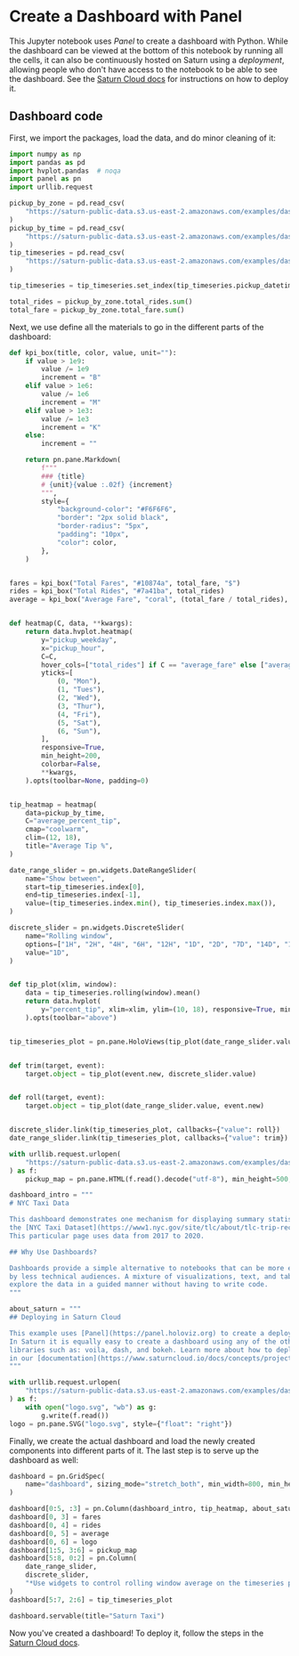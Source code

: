 # Create a Dashboard with Panel



This Jupyter notebook uses _Panel_ to create a dashboard with Python. While the dashboard can be viewed at the bottom of this notebook by running all the cells, it can also be continuously hosted on Saturn using a _deployment_, allowing people who don't have access to the notebook to be able to see the dashboard. See the [Saturn Cloud docs](https://saturncloud.io/docs/examples/dashboards/dashboard/) for instructions on how to deploy it.

## Dashboard code
First, we import the packages, load the data, and do minor cleaning of it:


```python
import numpy as np
import pandas as pd
import hvplot.pandas  # noqa
import panel as pn
import urllib.request

pickup_by_zone = pd.read_csv(
    "https://saturn-public-data.s3.us-east-2.amazonaws.com/examples/dashboard/pickup_grouped_by_zone.csv"
)
pickup_by_time = pd.read_csv(
    "https://saturn-public-data.s3.us-east-2.amazonaws.com/examples/dashboard/pickup_grouped_by_time.csv"
)
tip_timeseries = pd.read_csv(
    "https://saturn-public-data.s3.us-east-2.amazonaws.com/examples/dashboard/pickup_average_percent_tip_timeseries.csv"
)

tip_timeseries = tip_timeseries.set_index(tip_timeseries.pickup_datetime.astype(np.datetime64))

total_rides = pickup_by_zone.total_rides.sum()
total_fare = pickup_by_zone.total_fare.sum()
```

Next, we use define all the materials to go in the different parts of the dashboard:


```python
def kpi_box(title, color, value, unit=""):
    if value > 1e9:
        value /= 1e9
        increment = "B"
    elif value > 1e6:
        value /= 1e6
        increment = "M"
    elif value > 1e3:
        value /= 1e3
        increment = "K"
    else:
        increment = ""

    return pn.pane.Markdown(
        f"""
        ### {title}
        # {unit}{value :.02f} {increment}
        """,
        style={
            "background-color": "#F6F6F6",
            "border": "2px solid black",
            "border-radius": "5px",
            "padding": "10px",
            "color": color,
        },
    )


fares = kpi_box("Total Fares", "#10874a", total_fare, "$")
rides = kpi_box("Total Rides", "#7a41ba", total_rides)
average = kpi_box("Average Fare", "coral", (total_fare / total_rides), "$")


def heatmap(C, data, **kwargs):
    return data.hvplot.heatmap(
        y="pickup_weekday",
        x="pickup_hour",
        C=C,
        hover_cols=["total_rides"] if C == "average_fare" else ["average_fare"],
        yticks=[
            (0, "Mon"),
            (1, "Tues"),
            (2, "Wed"),
            (3, "Thur"),
            (4, "Fri"),
            (5, "Sat"),
            (6, "Sun"),
        ],
        responsive=True,
        min_height=200,
        colorbar=False,
        **kwargs,
    ).opts(toolbar=None, padding=0)


tip_heatmap = heatmap(
    data=pickup_by_time,
    C="average_percent_tip",
    cmap="coolwarm",
    clim=(12, 18),
    title="Average Tip %",
)

date_range_slider = pn.widgets.DateRangeSlider(
    name="Show between",
    start=tip_timeseries.index[0],
    end=tip_timeseries.index[-1],
    value=(tip_timeseries.index.min(), tip_timeseries.index.max()),
)

discrete_slider = pn.widgets.DiscreteSlider(
    name="Rolling window",
    options=["1H", "2H", "4H", "6H", "12H", "1D", "2D", "7D", "14D", "1M"],
    value="1D",
)


def tip_plot(xlim, window):
    data = tip_timeseries.rolling(window).mean()
    return data.hvplot(
        y="percent_tip", xlim=xlim, ylim=(10, 18), responsive=True, min_height=200
    ).opts(toolbar="above")


tip_timeseries_plot = pn.pane.HoloViews(tip_plot(date_range_slider.value, discrete_slider.value))


def trim(target, event):
    target.object = tip_plot(event.new, discrete_slider.value)


def roll(target, event):
    target.object = tip_plot(date_range_slider.value, event.new)


discrete_slider.link(tip_timeseries_plot, callbacks={"value": roll})
date_range_slider.link(tip_timeseries_plot, callbacks={"value": trim})

with urllib.request.urlopen(
    "https://saturn-public-data.s3.us-east-2.amazonaws.com/examples/dashboard/pickup_map.html"
) as f:
    pickup_map = pn.pane.HTML(f.read().decode("utf-8"), min_height=500, min_width=500)

dashboard_intro = """
# NYC Taxi Data

This dashboard demonstrates one mechanism for displaying summary statistics of
the [NYC Taxi Dataset](https://www1.nyc.gov/site/tlc/about/tlc-trip-record-data.page).
This particular page uses data from 2017 to 2020.

## Why Use Dashboards?

Dashboards provide a simple alternative to notebooks that can be more easily digested
by less technical audiences. A mixture of visualizations, text, and tables lets the reader
explore the data in a guided manner without having to write code.
"""

about_saturn = """
## Deploying in Saturn Cloud

This example uses [Panel](https://panel.holoviz.org) to create a deployable interactive dashboard.
In Saturn it is equally easy to create a dashboard using any of the other popular dashboarding
libraries such as: voila, dash, and bokeh. Learn more about how to deploy models and dashboards
in our [documentation](https://www.saturncloud.io/docs/concepts/projects/deployments).
"""

with urllib.request.urlopen(
    "https://saturn-public-data.s3.us-east-2.amazonaws.com/examples/dashboard/logo.svg"
) as f:
    with open("logo.svg", "wb") as g:
        g.write(f.read())
logo = pn.pane.SVG("logo.svg", style={"float": "right"})
```

Finally, we create the actual dashboard and load the newly created components into different parts of it. The last step is to serve up the dashboard as well:


```python
dashboard = pn.GridSpec(
    name="dashboard", sizing_mode="stretch_both", min_width=800, min_height=600, max_height=850
)

dashboard[0:5, :3] = pn.Column(dashboard_intro, tip_heatmap, about_saturn)
dashboard[0, 3] = fares
dashboard[0, 4] = rides
dashboard[0, 5] = average
dashboard[0, 6] = logo
dashboard[1:5, 3:6] = pickup_map
dashboard[5:8, 0:2] = pn.Column(
    date_range_slider,
    discrete_slider,
    "*Use widgets to control rolling window average on the timeseries plot or and to restrict to between certain dates*",
)
dashboard[5:7, 2:6] = tip_timeseries_plot

dashboard.servable(title="Saturn Taxi")
```

Now you've created a dashboard! To deploy it, follow the steps in the [Saturn Cloud docs](https://saturncloud.io/docs/examples/dashboards/dashboard/).
